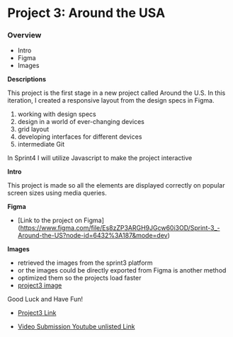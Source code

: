 # Project 3: Around the USA

### Overview

- Intro
- Figma
- Images

**Descriptions**

This project is the first stage in a new project called Around the U.S.
In this iteration, I created a responsive layout from the design specs in Figma.

1. working with design specs
2. design in a world of ever-changing devices
3. grid layout
4. developing interfaces for different devices
5. intermediate Git

In Sprint4 I will utilize Javascript to make the project interactive

**Intro**

This project is made so all the elements are displayed correctly on popular screen sizes using media queries.

**Figma**

- [Link to the project on Figma] (https://www.figma.com/file/Es8zZP3ARGH9JGcw60i3OD/Sprint-3_-Around-the-US?node-id=6432%3A187&mode=dev)

**Images**

- retrieved the images from the sprint3 platform
- or the images could be directly exported from Figma is another method
- optimized them so the projects load faster
- [project3 image](./readme%20image/project3.png)

Good Luck and Have Fun!

- [Project3 Link](https://github.com/JohnPlamoottil/se_project_aroundtheus.git)

- [Video Submission Youtube unlisted Link]()

